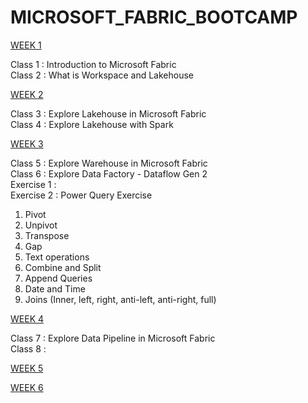# MICROSOFT_FABRIC_BOOTCAMP

[WEEK 1]()</br>

Class 1 : Introduction to Microsoft Fabric </br>
Class 2 : What is Workspace and Lakehouse

[WEEK 2]()

Class 3 : Explore Lakehouse in Microsoft Fabric</br>
Class 4 : Explore Lakehouse with Spark

[WEEK 3]()

Class 5 : Explore Warehouse in Microsoft Fabric </br>
Class 6 : Explore Data Factory - Dataflow Gen 2</br>
Exercise 1 :</br>
Exercise 2 : Power Query Exercise</br>
1. Pivot </br>
2. Unpivot </br>
3. Transpose </br>
4. Gap </br>
5. Text operations </br>
6. Combine and Split </br>
7. Append Queries </br>
8. Date and Time </br>
9. Joins (Inner, left, right, anti-left, anti-right, full) </br>


[WEEK 4]()

Class 7 : Explore Data Pipeline in Microsoft Fabric </br>
Class 8 :

[WEEK 5]()

[WEEK 6]()
